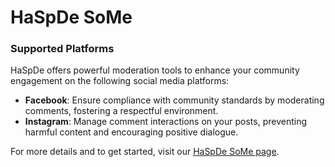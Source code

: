# HaSpDe SoMe

### Supported Platforms

HaSpDe offers powerful moderation tools to enhance your community engagement on the following social media platforms:

- **Facebook**: Ensure compliance with community standards by moderating comments, fostering a respectful environment.
- **Instagram**: Manage comment interactions on your posts, preventing harmful content and encouraging positive dialogue.

For more details and to get started, visit our [HaSpDe SoMe page](https://luova.club/HaSpDe/SoMe/).
